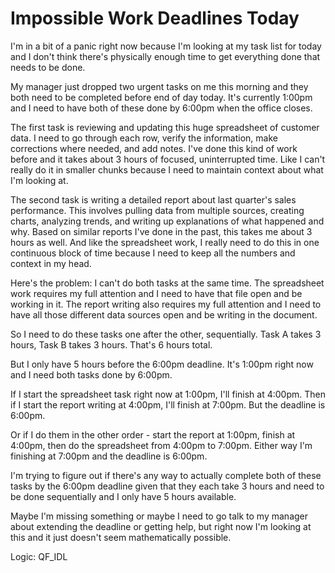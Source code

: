 # Impossible Work Deadlines Today

I'm in a bit of a panic right now because I'm looking at my task list for today and I don't think there's physically enough time to get everything done that needs to be done.

My manager just dropped two urgent tasks on me this morning and they both need to be completed before end of day today. It's currently 1:00pm and I need to have both of these done by 6:00pm when the office closes.

The first task is reviewing and updating this huge spreadsheet of customer data. I need to go through each row, verify the information, make corrections where needed, and add notes. I've done this kind of work before and it takes about 3 hours of focused, uninterrupted time. Like I can't really do it in smaller chunks because I need to maintain context about what I'm looking at.

The second task is writing a detailed report about last quarter's sales performance. This involves pulling data from multiple sources, creating charts, analyzing trends, and writing up explanations of what happened and why. Based on similar reports I've done in the past, this takes me about 3 hours as well. And like the spreadsheet work, I really need to do this in one continuous block of time because I need to keep all the numbers and context in my head.

Here's the problem: I can't do both tasks at the same time. The spreadsheet work requires my full attention and I need to have that file open and be working in it. The report writing also requires my full attention and I need to have all those different data sources open and be writing in the document.

So I need to do these tasks one after the other, sequentially. Task A takes 3 hours, Task B takes 3 hours. That's 6 hours total.

But I only have 5 hours before the 6:00pm deadline. It's 1:00pm right now and I need both tasks done by 6:00pm.

If I start the spreadsheet task right now at 1:00pm, I'll finish at 4:00pm. Then if I start the report writing at 4:00pm, I'll finish at 7:00pm. But the deadline is 6:00pm.

Or if I do them in the other order - start the report at 1:00pm, finish at 4:00pm, then do the spreadsheet from 4:00pm to 7:00pm. Either way I'm finishing at 7:00pm and the deadline is 6:00pm.

I'm trying to figure out if there's any way to actually complete both of these tasks by the 6:00pm deadline given that they each take 3 hours and need to be done sequentially and I only have 5 hours available.

Maybe I'm missing something or maybe I need to go talk to my manager about extending the deadline or getting help, but right now I'm looking at this and it just doesn't seem mathematically possible.

Logic: QF_IDL
